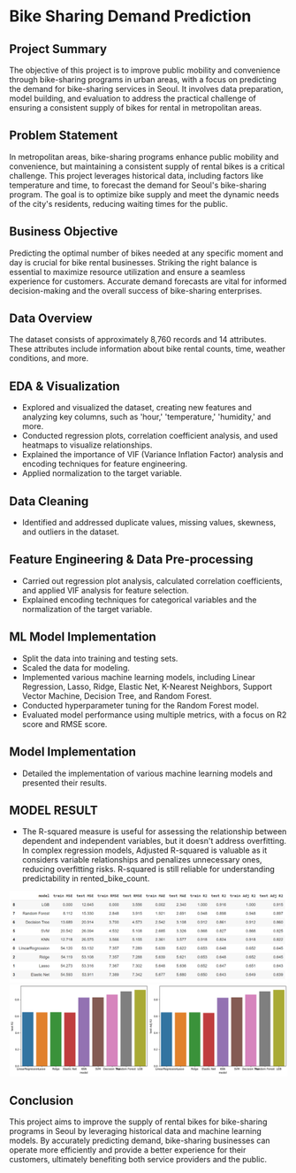 # Bike Sharing Demand Prediction

## Project Summary

The objective of this project is to improve public mobility and convenience through bike-sharing programs in urban areas, with a focus on predicting the demand for bike-sharing services in Seoul. It involves data preparation, model building, and evaluation to address the practical challenge of ensuring a consistent supply of bikes for rental in metropolitan areas.

## Problem Statement

In metropolitan areas, bike-sharing programs enhance public mobility and convenience, but maintaining a consistent supply of rental bikes is a critical challenge. This project leverages historical data, including factors like temperature and time, to forecast the demand for Seoul's bike-sharing program. The goal is to optimize bike supply and meet the dynamic needs of the city's residents, reducing waiting times for the public.

## Business Objective

Predicting the optimal number of bikes needed at any specific moment and day is crucial for bike rental businesses. Striking the right balance is essential to maximize resource utilization and ensure a seamless experience for customers. Accurate demand forecasts are vital for informed decision-making and the overall success of bike-sharing enterprises.

## Data Overview

The dataset consists of approximately 8,760 records and 14 attributes. These attributes include information about bike rental counts, time, weather conditions, and more.

## EDA & Visualization

- Explored and visualized the dataset, creating new features and analyzing key columns, such as 'hour,' 'temperature,' 'humidity,' and more.
- Conducted regression plots, correlation coefficient analysis, and used heatmaps to visualize relationships.
- Explained the importance of VIF (Variance Inflation Factor) analysis and encoding techniques for feature engineering.
- Applied normalization to the target variable.

## Data Cleaning

- Identified and addressed duplicate values, missing values, skewness, and outliers in the dataset.

## Feature Engineering & Data Pre-processing

- Carried out regression plot analysis, calculated correlation coefficients, and applied VIF analysis for feature selection.
- Explained encoding techniques for categorical variables and the normalization of the target variable.

## ML Model Implementation

- Split the data into training and testing sets.
- Scaled the data for modeling.
- Implemented various machine learning models, including Linear Regression, Lasso, Ridge, Elastic Net, K-Nearest Neighbors, Support Vector Machine, Decision Tree, and Random Forest.
- Conducted hyperparameter tuning for the Random Forest model.
- Evaluated model performance using multiple metrics, with a focus on R2 score and RMSE score.

## Model Implementation

- Detailed the implementation of various machine learning models and presented their results.

## MODEL RESULT
- The R-squared measure is useful for assessing the relationship between dependent and independent variables, but it doesn't address overfitting. In complex regression models, Adjusted R-squared is valuable as it considers variable relationships and penalizes unnecessary ones, reducing overfitting risks. R-squared is still reliable for understanding predictability in rented_bike_count.

![Results.png](https://github.com/meabhaykr/Bike-Sharing-Demand-Prediction/blob/main/Image/Results.png)
![Plotting graph.png](https://github.com/meabhaykr/Bike-Sharing-Demand-Prediction/blob/main/Image/Plotting%20graph.png)

## Conclusion

This project aims to improve the supply of rental bikes for bike-sharing programs in Seoul by leveraging historical data and machine learning models. By accurately predicting demand, bike-sharing businesses can operate more efficiently and provide a better experience for their customers, ultimately benefiting both service providers and the public.
